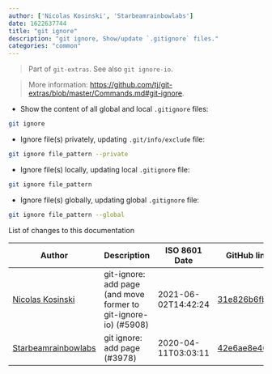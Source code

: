 ```yaml
---
author: ['Nicolas Kosinski', 'Starbeamrainbowlabs']
date: 1622637744
title: "git ignore"
description: "git ignore, Show/update `.gitignore` files."
categories: "common"
---
```

> Part of `git-extras`. See also `git ignore-io`.

> More information: <https://github.com/tj/git-extras/blob/master/Commands.md#git-ignore>.

- Show the content of all global and local `.gitignore` files:

```bash
git ignore
```

- Ignore file(s) privately, updating `.git/info/exclude` file:

```bash
git ignore file_pattern --private
```

- Ignore file(s) locally, updating local `.gitignore` file:

```bash
git ignore file_pattern
```

- Ignore file(s) globally, updating global `.gitignore` file:

```bash
git ignore file_pattern --global
```
List of changes to this documentation


Author | Description | ISO 8601 Date | GitHub link
------|-----|-----|-----
[Nicolas Kosinski](mailto:nicokosi@yahoo.com) | git-ignore: add page (and move former to git-ignore-io) (#5908) | 2021-06-02T14:42:24 | [31e826b6fb13](https://github.com/tldr-pages/tldr/commit/31e826b6fb13a3be11c9b96983c943c844a9c796)
[Starbeamrainbowlabs](mailto:sbrl@starbeamrainbowlabs.com) | git ignore: add page (#3978) | 2020-04-11T03:03:11 | [42e6ae8e4670](https://github.com/tldr-pages/tldr/commit/42e6ae8e467075af42a5b12e62fa1d7cba4397d1)

